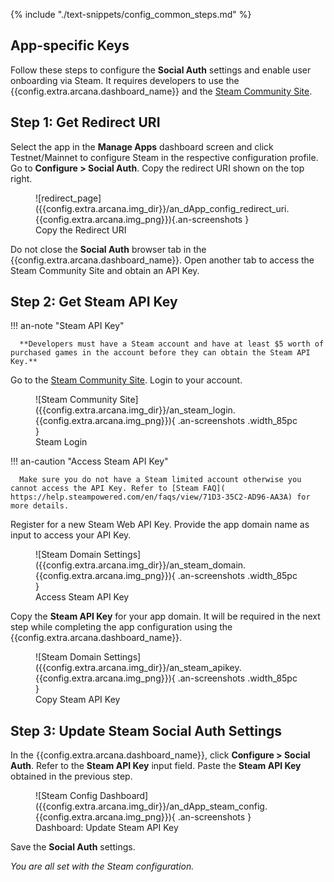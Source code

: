 {% include "./text-snippets/config_common_steps.md" %}

## App-specific Keys

Follow these steps to configure the **Social Auth** settings and enable user onboarding via Steam. It requires developers to use the {{config.extra.arcana.dashboard_name}} and the [Steam Community Site](https://steamcommunity.com/login/home/?goto=%2Fdev%2Fapikey).

## Step 1: Get Redirect URI  
      
Select the app in the **Manage Apps** dashboard screen and click Testnet/Mainnet to configure Steam in the respective configuration profile. Go to **Configure > Social Auth**. Copy the redirect URI shown on the top right.

<figure markdown="span">
  ![redirect_page]({{config.extra.arcana.img_dir}}/an_dApp_config_redirect_uri.{{config.extra.arcana.img_png}}){.an-screenshots }
  <figcaption>Copy the Redirect URI</figcaption>
</figure>

Do not close the **Social Auth** browser tab in the {{config.extra.arcana.dashboard_name}}. Open another tab to access the Steam Community Site and obtain an API Key.

## Step 2: Get Steam API Key

!!! an-note "Steam API Key"

      **Developers must have a Steam account and have at least $5 worth of purchased games in the account before they can obtain the Steam API Key.**  

Go to the [Steam Community Site](https://steamcommunity.com/login/home/?goto=%2Fdev%2Fapikey). Login to your account. 

<figure markdown="span">
  ![Steam Community Site]({{config.extra.arcana.img_dir}}/an_steam_login.{{config.extra.arcana.img_png}}){ .an-screenshots .width_85pc }
  <figcaption>Steam Login</figcaption>
</figure>

!!! an-caution "Access Steam API Key"

      Make sure you do not have a Steam limited account otherwise you cannot access the API Key. Refer to [Steam FAQ]( https://help.steampowered.com/en/faqs/view/71D3-35C2-AD96-AA3A) for more details. 

Register for a new Steam Web API Key. Provide the app domain name as input to access your API Key.

<figure markdown="span">
  ![Steam Domain Settings]({{config.extra.arcana.img_dir}}/an_steam_domain.{{config.extra.arcana.img_png}}){ .an-screenshots .width_85pc }
  <figcaption>Access Steam API Key</figcaption>
</figure>

Copy the **Steam API Key** for your app domain. It will be required in the next step while completing the app configuration using the {{config.extra.arcana.dashboard_name}}.

<figure markdown="span">
  ![Steam Domain Settings]({{config.extra.arcana.img_dir}}/an_steam_apikey.{{config.extra.arcana.img_png}}){ .an-screenshots .width_85pc }
  <figcaption>Copy Steam API Key</figcaption>
</figure>

## Step 3: Update Steam Social Auth Settings

In the {{config.extra.arcana.dashboard_name}}, click **Configure > Social Auth**. Refer to the **Steam API Key** input field. Paste the **Steam API Key** obtained in the previous step.

<figure markdown="span">
  ![Steam Config Dashboard]({{config.extra.arcana.img_dir}}/an_dApp_steam_config.{{config.extra.arcana.img_png}}){ .an-screenshots }
  <figcaption>Dashboard: Update Steam API Key</figcaption>
</figure>

Save the **Social Auth** settings. 

*You are all set with the Steam configuration.*
